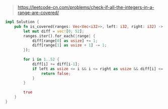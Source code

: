 > https://leetcode-cn.com/problems/check-if-all-the-integers-in-a-range-are-covered/

``` rust
impl Solution {
    pub fn is_covered(ranges: Vec<Vec<i32>>, left: i32, right: i32) -> bool {
        let mut diff = vec![0; 52];
        ranges.iter().for_each(|range| {
            diff[range[0] as usize] += 1;
            diff[range[1] as usize + 1] -= 1;
        });
        
        for i in 1..52 {
            diff[i] += diff[i-1];
            if left as usize <= i && i <= right as usize && diff[i] <= 0 {
                return false;
            }
        }
        
        true
    }
}
```